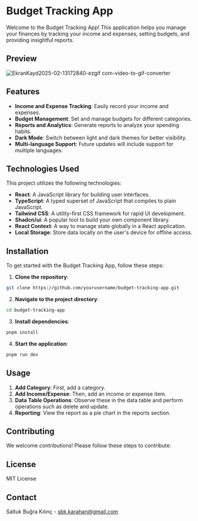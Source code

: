 # Budget Tracking App

Welcome to the Budget Tracking App! This application helps you manage your finances by tracking your income and expenses, setting budgets, and providing insightful reports.

## Preview

![EkranKayd2025-02-13172840-ezgif com-video-to-gif-converter](https://github.com/user-attachments/assets/427645fe-4c2f-4b5a-b3c4-810ae8d1f718)

## Features

- **Income and Expense Tracking**: Easily record your income and expenses.
- **Budget Management**: Set and manage budgets for different categories.
- **Reports and Analytics**: Generate reports to analyze your spending habits.
- **Dark Mode**: Switch between light and dark themes for better visibility.
- **Multi-language Support**: Future updates will include support for multiple languages.

## Technologies Used

This project utilizes the following technologies:

- **React**: A JavaScript library for building user interfaces.
- **TypeScript**: A typed superset of JavaScript that compiles to plain JavaScript.
- **Tailwind CSS**: A utility-first CSS framework for rapid UI development.
- **Shadcn/ui**: A popular tool to build your own component library.
- **React Context**: A way to manage state globally in a React application.
- **Local Storage**: Store data locally on the user's device for offline access.

## Installation

To get started with the Budget Tracking App, follow these steps:

1. **Clone the repository**:
  ```bash
  git clone https://github.com/yourusername/budget-tracking-app.git
  ```
2. **Navigate to the project directory**:
  ```bash
  cd budget-tracking-app
  ```
3. **Install dependencies**:
  ```bash
  pnpm install
  ```
4. **Start the application**:
  ```bash
  pnpm run dev
  ```

## Usage

1. **Add Category**: First, add a category.
2. **Add Income/Expense**: Then, add an income or expense item.
3. **Data Table Operations**: Observe these in the data table and perform operations such as delete and update.
4. **Reporting**: View the report as a pie chart in the reports section.

## Contributing

We welcome contributions! Please follow these steps to contribute:

## License

MIT License

## Contact

Saltuk Buğra Kılınç - sbk.karahan@gmail.com


